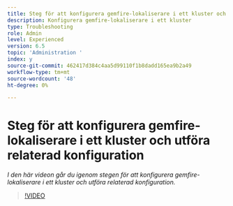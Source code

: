 ```yaml
---
title: Steg för att konfigurera gemfire-lokaliserare i ett kluster och utföra relaterad konfiguration
description: Konfigurera gemfire-lokaliserare i ett kluster
type: Troubleshooting
role: Admin
level: Experienced
version: 6.5
topic: 'Administration '
index: y
source-git-commit: 462417d384c4aa5d99110f1b8dadd165ea9b2a49
workflow-type: tm+mt
source-wordcount: '48'
ht-degree: 0%

---
```



# Steg för att konfigurera gemfire-lokaliserare i ett kluster och utföra relaterad konfiguration

*I den här videon går du igenom stegen för att konfigurera gemfire-lokaliserare i ett kluster och utföra relaterad konfiguration.*

>[!VIDEO](https://video.tv.adobe.com/v/335544?quality=9&learn=on)
